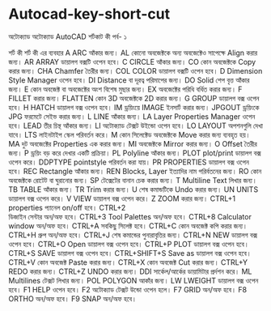 # Autocad-key-short-cut

অটোক্যাড
অটোক্যাড  AutoCAD শর্টকাট কী পর্ব- ১


শর্ট কী
শর্ট কী এর ব্যবহার
A
ARC আঁকার জন্য।
AL
কোনো অবজেক্টকে অন্য অবজেক্টেও সাপেক্ষে Align করার জন্য।
AR
ARRAY ডায়ালগ বক্সটি ওপেন হবে।
C
CIRCLE আঁকার জন্য।
CO
কোন অবজেক্টকে Copy করার জন্য।
CHA
Chamfer তৈরীর জন্য।
COL
COLOR ডায়ালগ বক্সটি ওপেন হবে।
D
Dimension Style Manager ওপেন হবে।
DI
Distance বা দূরত্ব পরিমাপের জন্য।
DO
 Solid শেপ বৃত্ত আঁকার জন্য।
E
 কোন অবজেক্ট বা অবজেক্টের অংশ বিশেষ মুছার জন্য।
EX
অবজেক্টের পরিধি বর্ধিত করার জন্য।
F
FILLET করার জন্য।
FLATTEN
 কোন 3D অবজেক্টকে 2D করার জন্য।
G
GROUP ডায়ালগ বক্স ওপেন হবে।
H
HATCH ডায়ালগ বক্স ওপেন হবে।
IM
ড্রয়িংয়ে IMAGE ইনসার্ট করার জন্য।
JPGOUT
 ড্রয়িংকে JPG ফরমেটে সেইভ করার জন্য।
L
LINE আঁকার জন্য।
LA
Layer Properties Manager ওপেন হবে।
LEAD
তীর চিন্থ আঁকার জন্য।
LI
অটোক্যাড টেক্সট উইন্ডো ওপেন হবে।
LO
LAYOUT অপশনগুলি দেখা যাবে।
LTS
লাইনটাইপ স্কেল পরিবর্তন করে।
M
কোন সিলেক্টেড অবজেক্টকে Move করার জন্য ব্যবহৃত হয়।
MA
দুট অবজেক্টের Properties এক করার জন্য।
MI
অবজেক্টকে Mirror করার জন্য।
O
Offset তৈরীর জন্য।
P
 ড্রয়িং বড় করে দেখার একটি প্রক্রিয়া।
PL
Polyline আঁকার জন্য।
PLOT
plot/print ডায়ালগ বক্স ওপেন করে।
DDPTYPE
pointstyle পরিবর্তন করা যায়।
PR
 PROPERTIES ডায়ালগ বক্স ওপেন হবে।
REC
Rectangle আঁকার জন্য।
REN
Blocks,  Layer  ইত্যাদির নাম পরির্বতনের জন্য।
RO
কোন অবজেক্টকে রোটেট বা ঘুরানোর জন্য।
SP
 টেক্সেটের বানান চেক করার জন্য।
T
Multiline Text লিখার জন্য।
TB
TABLE আঁকার জন্য।
TR
Trim করার জন্য।
U
শেষ কমান্ডটিকে Undo করার জন্য।
UN
 UNITS ডায়ালগ বক্স ওপেন করে।
V
 VIEW ডায়ালগ বক্স ওপেন করে।
Z
 ZOOM করার জন্য।
CTRL+1
 properties প্যানেল on/off হবে।
CTRL+2  
ডিজাইন সেন্টার অন/অফ হবে।
CTRL+3
 Tool Palettes অন/অফ হবে।
CTRL+8
 Calculator window অন/অফ হবে।
CTRL+A
সবকিছু সিলেক্ট হবে।
CTRL+C
কোন অবজেক্ট কপি করার জন্য।
CTRL+H
 গ্রুপ অন/অফ হবে।
CTRL+J
 শেষ কমান্ডের পুনারাবৃত্তির জন্য।
CTRL+N
NEW ডায়ালগ বক্স ওপেন হবে।
CTRL+O
Open ডায়ালগ বক্স ওপেন হবে।
CTRL+P
PLOT ডায়ালগ বক্স ওপেন হবে।
CTRL+S
SAVE ডায়ালগ বক্স ওপেন হবে।
CTRL+SHIFT+S
Save as ডায়ালগ বক্স ওপেন হবে।
CTRL+V
কোন অবজেক্ট Paste করার জন্য।
CTRL+X
কোন অবজেক্ট Cut করার জন্য।
CTRL+Y
REDO করার জন্য।
CTRL+Z
UNDO করার জন্য।
DDI
 সার্কেল/আর্কের ডায়ামিটার প্রর্দশন করে।
ML
 Multilines টেক্সট লিখার জন্য।
POL
POLYGON আকাঁর জন্য।
LW
LWEIGHT ডায়ালগ বক্স ওপেন হবে।
F1
HELP ওপেন হবে।
F2
 অটোক্যাড টেক্সট উন্ডো ওপেন হলে।
F7
 GRID অন/অফ হবে।
F8
ORTHO অন/অফ হবে।
F9
 SNAP অন/অফ হবে।
